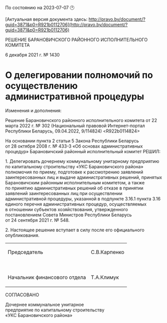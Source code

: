 По состоянию на 2023-07-07 &#x1F550;

[Актуальная версия документа здесь: http://pravo.by/document/?guid=3871&p0=R921b0112706](http://pravo.by/document/?guid=3871&p0=R921b0112706)

<p>РЕШЕНИЕ БАРАНОВИЧСКОГО РАЙОННОГО ИСПОЛНИТЕЛЬНОГО КОМИТЕТА</p>
<p>6 декабря 2021 г. № 1430</p>
<h1>О делегировании полномочий по осуществлению административной процедуры</h1>
<p>Изменения и дополнения:</p>
<p>Решение Барановичского районного исполнительного комитета от 22 марта 2022 г. № 302 (Национальный правовой Интернет-портал Республики Беларусь, 09.04.2022, 9/114824) &lt;R922b0114824&gt;</p>
<p></p>
<p>На основании пункта 2 статьи 5 Закона Республики Беларусь от 28 октября 2008 г. № 433-З «Об основах административных процедур» Барановичский районный исполнительный комитет РЕШИЛ:</p>
<p>1. Делегировать дочернему коммунальному унитарному предприятию по капитальному строительству «УКС Барановичского района» полномочия по приему, подготовке к рассмотрению заявлений заинтересованных лиц и выдаче административных решений, принятых Барановичским районным исполнительным комитетом, а также по принятию административных решений об отказе в принятии заявлений заинтересованных лиц при осуществлении административной процедуры, указанной в подпункте 3.16.1 пункта 3.16 единого перечня административных процедур, осуществляемых в отношении субъектов хозяйствования, утвержденного постановлением Совета Министров Республики Беларусь от 24 сентября 2021 г. № 548.</p>
<p>2. Настоящее решение вступает в силу после его официального опубликования.</p>
<p></p>
<table>
<tr>
<td><p>Председатель</p></td>
<td><p>С.В.Карпенко</p></td>
</tr>
<tr>
<td><p></p></td>
<td><p></p></td>
</tr>
<tr>
<td><p>Начальник финансового отдела</p></td>
<td><p>Т.А.Климук</p></td>
</tr>
</table>
<p></p>
<p>СОГЛАСОВАНО</p>
<p>Дочернее коммунальное унитарное<br>предприятие по капитальному строительству<br>«УКС Барановичского района»</p>
<p></p>